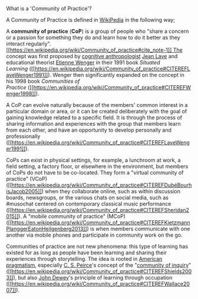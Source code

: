 What is a 'Community of Practice'?

A Community of Practice is defined in [WikiPedia](https://en.wikipedia.org/wiki/Community_of_practice) in the following way;

A **community of practice** (**CoP**) is a group of people who "share a concern or a passion for something they do and learn how to do it better as they interact regularly".[[https://en.wikipedia.org/wiki/Community_of_practice#cite_note-1]] The concept was first proposed by [cognitive anthropologist](https://en.wikipedia.org/wiki/Cognitive_anthropology "Cognitive anthropology") [Jean Lave](https://en.wikipedia.org/wiki/Jean_Lave "Jean Lave") and educational theorist [Etienne Wenger](https://en.wikipedia.org/wiki/Etienne_Wenger "Etienne Wenger") in their 1991 book _Situated Learning_ ([[https://en.wikipedia.org/wiki/Community_of_practice#CITEREFLaveWenger1991]]). Wenger then significantly expanded on the concept in his 1998 book _Communities of Practice_ ([[https://en.wikipedia.org/wiki/Community_of_practice#CITEREFWenger1998]]).

A CoP can evolve naturally because of the members' common interest in a particular domain or area, or it can be created deliberately with the goal of gaining knowledge related to a specific field. It is through the process of sharing information and experiences with the group that members learn from each other, and have an opportunity to develop personally and professionally ([[https://en.wikipedia.org/wiki/Community_of_practice#CITEREFLaveWenger1991]]).

CoPs can exist in physical settings, for example, a lunchroom at work, a field setting, a factory floor, or elsewhere in the environment, but members of CoPs do not have to be co-located. They form a "virtual community of practice" (VCoP) ([[https://en.wikipedia.org/wiki/Community_of_practice#CITEREFDubéBourhisJacob2005]]) when they collaborate online, such as within discussion boards, newsgroups, or the various chats on social media, such as #musochat centered on contemporary classical music performance ([[https://en.wikipedia.org/wiki/Community_of_practice#CITEREFSheridan2015]]). A "mobile community of practice" (MCoP) ([[https://en.wikipedia.org/wiki/Community_of_practice#CITEREFKietzmannPlanggerEatonHeilgenberg2013]]) is when members communicate with one another via mobile phones and participate in community work on the go.

Communities of practice are not new phenomena: this type of learning has existed for as long as people have been learning and sharing their experiences through storytelling. The idea is rooted in [American pragmatism](https://en.wikipedia.org/wiki/American_pragmatism "American pragmatism"), especially [C. S. Peirce](https://en.wikipedia.org/wiki/C._S._Peirce "C. S. Peirce")'s concept of the "[community of inquiry](https://en.wikipedia.org/wiki/Community_of_inquiry "Community of inquiry")" ([[https://en.wikipedia.org/wiki/Community_of_practice#CITEREFShields2003]]), but also [John Dewey](https://en.wikipedia.org/wiki/John_Dewey "John Dewey")'s principle of learning through occupation ([[https://en.wikipedia.org/wiki/Community_of_practice#CITEREFWallace2007]]).

